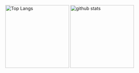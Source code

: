 <p align="left"> 
  <img alt="Top Langs" height="200px" src="https://github-readme-stats.vercel.app/api/top-langs/?username=launchpencil&layout=compact&show_icons=true" />
  <img alt="github stats" height="200px" src="https://github-readme-stats.vercel.app/api?username=launchpencil&show_icons=ture" />
</p>

